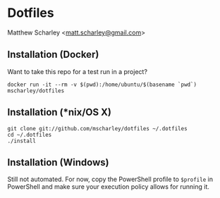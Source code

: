 # Dotfiles

Matthew Scharley \<matt.scharley@gmail.com\>

## Installation (Docker)

Want to take this repo for a test run in a project?

    docker run -it --rm -v $(pwd):/home/ubuntu/$(basename `pwd`) mscharley/dotfiles

## Installation (\*nix/OS X)

    git clone git://github.com/mscharley/dotfiles ~/.dotfiles
    cd ~/.dotfiles
    ./install

## Installation (Windows)

Still not automated. For now, copy the PowerShell profile to `$profile` in PowerShell
and make sure your execution policy allows for running it.
